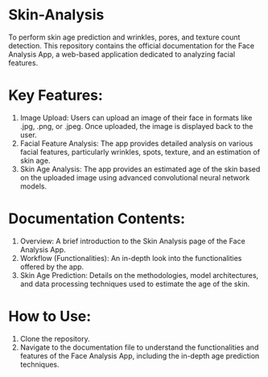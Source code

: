 # Skin-Analysis
To perform skin age prediction and wrinkles, pores, and texture count detection.
This repository contains the official documentation for the Face Analysis App, a web-based application dedicated to analyzing facial features.

# Key Features:
1. Image Upload: Users can upload an image of their face in formats like .jpg, .png, or .jpeg. Once uploaded, the image is displayed back to the user.
2. Facial Feature Analysis: The app provides detailed analysis on various facial features, particularly wrinkles, spots, texture, and an estimation of skin age.
3. Skin Age Analysis: The app provides an estimated age of the skin based on the uploaded image using advanced convolutional neural network models.
   
# Documentation Contents:
1. Overview: A brief introduction to the Skin Analysis page of the Face Analysis App.
2. Workflow (Functionalities): An in-depth look into the functionalities offered by the app.
3. Skin Age Prediction: Details on the methodologies, model architectures, and data processing techniques used to estimate the age of the skin.
   
# How to Use:
1. Clone the repository.
2. Navigate to the documentation file to understand the functionalities and features of the Face Analysis App, including the in-depth age prediction techniques.
